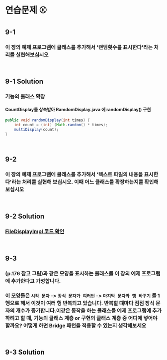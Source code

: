 # 연습문제 ⚾

## 9-1
### 이 장의 예제 프로그램에 클래스를 추가해서 '랜덤횟수를 표시한다'라는 처리를 실현해보십시오
<br>


## 9-1 Solution
### 기능의 클래스 확장
#### CountDisplay를 상속받아 RamdomDisplay.java 에 randomDisplay() 구현 
```java
public void randomDisplay(int times) {
    int count = (int) (Math.random() * times);
    multiDisplay(count);
}
```

<br>

## 9-2
### 이 장의 예제 프로그램에 클래스를 추가해서 '텍스트 파일의 내용을 표시한다'라는 처리를 실현해 보십시오. 이때 어느 클래스를 확장하는지를 확인해 보십시오

<br>


## 9-2 Solution
### [FileDisplayImpl 코드 확인](https://github.com/KOO-YS/java-design-pattern/tree/master/src/main/java/bridge/practice/FileDisplayImpl.java)
<br>


## 9-3
### (p.176 참고 그림)과 같은 모양을 표시하는 클래스를 이 장의 예제 프로그램에 추가한다고 가정합니다. 
### 이 모양들은 `시작 문자` -> `장식 문자가 여러번` -> `마지막 문자와 행 바꾸기` 를 1행으로 해서 이것이 여러 행 반복되고 있습니다. 반복할 떄마다 점점 장식 문자의 개수가 증가합니다.이같은 동작을 하는 클래스를 예제 프로그램에 추가하려고 할 때, 기능의 클래스 계층 or 구현의 클래스 계층 중 어디에 넣어야 할까요? 어떻게 하면 Bridge 패턴을 적용할 수 있는지 생각해보세요 
<br>


## 9-3 Solution
